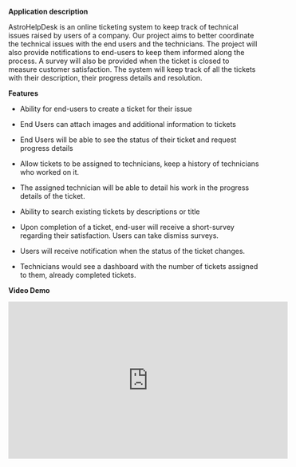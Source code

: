 **Application description**

AstroHelpDesk is an online ticketing system to keep track of technical issues raised by users of
a company. Our project aims to better coordinate the technical issues with the end users and
the technicians. The project will also provide notifications to end-users to keep them informed
along the process. A survey will also be provided when the ticket is closed to measure customer
satisfaction. The system will keep track of all the tickets with their description, their progress
details and resolution.

**Features**

- Ability for end-users to create a ticket for their issue

- End Users can attach images and additional information to tickets

- End Users will be able to see the status of their ticket and request progress details
- Allow tickets to be assigned to technicians, keep a history of technicians who worked on
it.
- The assigned technician will be able to detail his work in the progress details of the
ticket.
- Ability to search existing tickets by descriptions or title
- Upon completion of a ticket, end-user will receive a short-survey regarding their
satisfaction. Users can take dismiss surveys.
- Users will receive notification when the status of the ticket changes.
- Technicians would see a dashboard with the number of tickets assigned to them,
already completed tickets.

**Video Demo**

<iframe width="560" height="315" src="https://www.youtube.com/embed/VjI3DcLBteA" frameborder="0" allow="accelerometer; autoplay; encrypted-media; gyroscope; picture-in-picture" allowfullscreen></iframe>
